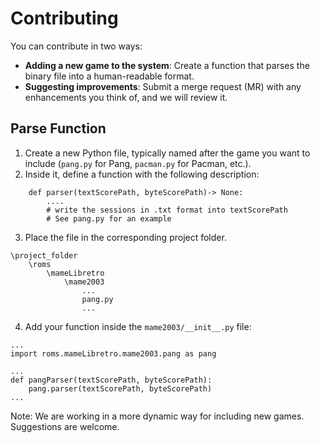 # Contributing

You can contribute in two ways:
- **Adding a new game to the system**: Create a function that parses the binary file into a human-readable format.
- **Suggesting improvements**: Submit a merge request (MR) with any enhancements you think of, and we will review it.

## Parse Function
1. Create a new Python file, typically named after the game you want to include (`pang.py` for Pang, `pacman.py` for Pacman, etc.).
2. Inside it, define a function with the following description:
```
    def parser(textScorePath, byteScorePath)-> None:
        ....
        # write the sessions in .txt format into textScorePath
        # See pang.py for an example

```
3. Place the file in the corresponding project folder.
```
\project_folder
    \roms
        \mameLibretro
            \mame2003
                ...
                pang.py
                ...

```
4. Add your function inside the `mame2003/__init__.py` file:
```
...
import roms.mameLibretro.mame2003.pang as pang

...
def pangParser(textScorePath, byteScorePath):
    pang.parser(textScorePath, byteScorePath)
...
```

Note: We are working in a more dynamic way for including new games. Suggestions are welcome.